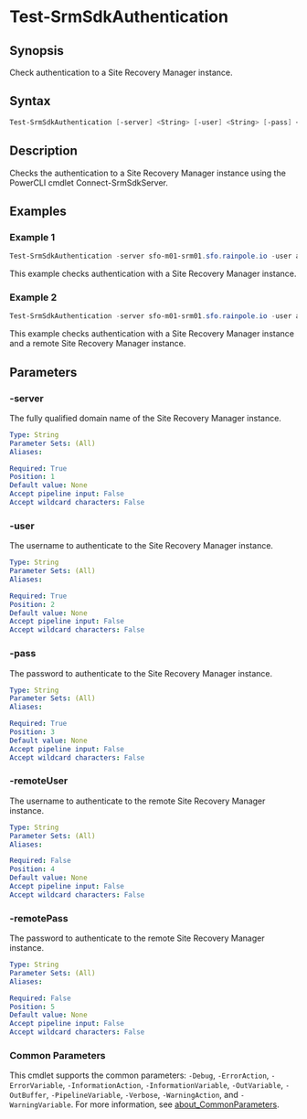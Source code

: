 # Test-SrmSdkAuthentication

## Synopsis

Check authentication to a Site Recovery Manager instance.

## Syntax

```powershell
Test-SrmSdkAuthentication [-server] <String> [-user] <String> [-pass] <String> [[-remoteUser] <String>] [[-remotePass] <String>] [<CommonParameters>]
```

## Description

Checks the authentication to a Site Recovery Manager instance using the PowerCLI cmdlet Connect-SrmSdkServer.

## Examples

### Example 1

```powershell
Test-SrmSdkAuthentication -server sfo-m01-srm01.sfo.rainpole.io -user administrator@vsphere.local -pass VMw@re1!
```

This example checks authentication with a Site Recovery Manager instance.

### Example 2

```powershell
Test-SrmSdkAuthentication -server sfo-m01-srm01.sfo.rainpole.io -user administrator@vsphere.local -pass VMw@re1! -remoteUser administrator@vsphere.local -remotePass VMw@re1!
```

This example checks authentication with a Site Recovery Manager instance and a remote Site Recovery Manager instance.

## Parameters

### -server

The fully qualified domain name of the Site Recovery Manager instance.

```yaml
Type: String
Parameter Sets: (All)
Aliases:

Required: True
Position: 1
Default value: None
Accept pipeline input: False
Accept wildcard characters: False
```

### -user

The username to authenticate to the Site Recovery Manager instance.

```yaml
Type: String
Parameter Sets: (All)
Aliases:

Required: True
Position: 2
Default value: None
Accept pipeline input: False
Accept wildcard characters: False
```

### -pass

The password to authenticate to the Site Recovery Manager instance.

```yaml
Type: String
Parameter Sets: (All)
Aliases:

Required: True
Position: 3
Default value: None
Accept pipeline input: False
Accept wildcard characters: False
```

### -remoteUser

The username to authenticate to the remote Site Recovery Manager instance.

```yaml
Type: String
Parameter Sets: (All)
Aliases:

Required: False
Position: 4
Default value: None
Accept pipeline input: False
Accept wildcard characters: False
```

### -remotePass

The password to authenticate to the remote Site Recovery Manager instance.

```yaml
Type: String
Parameter Sets: (All)
Aliases:

Required: False
Position: 5
Default value: None
Accept pipeline input: False
Accept wildcard characters: False
```

### Common Parameters

This cmdlet supports the common parameters: `-Debug`, `-ErrorAction`, `-ErrorVariable`, `-InformationAction`, `-InformationVariable`, `-OutVariable`, `-OutBuffer`, `-PipelineVariable`, `-Verbose`, `-WarningAction`, and `-WarningVariable`. For more information, see [about_CommonParameters](http://go.microsoft.com/fwlink/?LinkID=113216).

